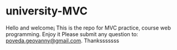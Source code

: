 # university-MVC

Hello and welcome¡ This is the repo for MVC practice, course web programming. Enjoy it
Please submit any question to: poveda.geovanny@gmail.com. Thanksssssss

